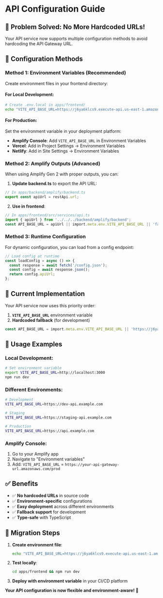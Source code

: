 # API Configuration Guide

## 🎯 **Problem Solved: No More Hardcoded URLs!**

Your API service now supports multiple configuration methods to avoid hardcoding the API Gateway URL.

## 🔧 **Configuration Methods**

### **Method 1: Environment Variables (Recommended)**

Create environment files in your frontend directory:

#### **For Local Development:**
```bash
# Create .env.local in apps/frontend/
echo "VITE_API_BASE_URL=https://j6ya6klcs9.execute-api.us-east-1.amazonaws.com/prod" > apps/frontend/.env.local
```

#### **For Production:**
Set the environment variable in your deployment platform:
- **Amplify Console**: Add `VITE_API_BASE_URL` in Environment Variables
- **Vercel**: Add in Project Settings → Environment Variables
- **Netlify**: Add in Site Settings → Environment Variables

### **Method 2: Amplify Outputs (Advanced)**

When using Amplify Gen 2 with proper outputs, you can:

1. **Update backend.ts** to export the API URL:
```typescript
// In apps/backend/amplify/backend.ts
export const apiUrl = restApi.url;
```

2. **Use in frontend**:
```typescript
// In apps/frontend/src/services/api.ts
import { apiUrl } from '../../../backend/amplify/backend';
const API_BASE_URL = apiUrl || import.meta.env.VITE_API_BASE_URL || 'fallback-url';
```

### **Method 3: Runtime Configuration**

For dynamic configuration, you can load from a config endpoint:

```typescript
// Load config at runtime
const loadConfig = async () => {
  const response = await fetch('/config.json');
  const config = await response.json();
  return config.apiUrl;
};
```

## 🚀 **Current Implementation**

Your API service now uses this priority order:

1. **`VITE_API_BASE_URL`** environment variable
2. **Hardcoded fallback** (for development)

```typescript
const API_BASE_URL = import.meta.env.VITE_API_BASE_URL || 'https://j6ya6klcs9.execute-api.us-east-1.amazonaws.com/prod';
```

## 📝 **Usage Examples**

### **Local Development:**
```bash
# Set environment variable
export VITE_API_BASE_URL=http://localhost:3000
npm run dev
```

### **Different Environments:**
```bash
# Development
VITE_API_BASE_URL=https://dev-api.example.com

# Staging  
VITE_API_BASE_URL=https://staging-api.example.com

# Production
VITE_API_BASE_URL=https://api.example.com
```

### **Amplify Console:**
1. Go to your Amplify app
2. Navigate to "Environment variables"
3. Add: `VITE_API_BASE_URL` = `https://your-api-gateway-url.amazonaws.com/prod`

## ✅ **Benefits**

- ✅ **No hardcoded URLs** in source code
- ✅ **Environment-specific** configurations
- ✅ **Easy deployment** across different environments
- ✅ **Fallback support** for development
- ✅ **Type-safe** with TypeScript

## 🔄 **Migration Steps**

1. **Create environment file**:
   ```bash
   echo "VITE_API_BASE_URL=https://j6ya6klcs9.execute-api.us-east-1.amazonaws.com/prod" > apps/frontend/.env.local
   ```

2. **Test locally**:
   ```bash
   cd apps/frontend && npm run dev
   ```

3. **Deploy with environment variable** in your CI/CD platform

**Your API configuration is now flexible and environment-aware!** 🎉
